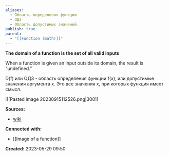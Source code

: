 ```yaml
---
aliases:
  - Область определения функции
  - ОДЗ
  - Область допустимых значений
publish: true
parent:
  - "[[Function (math)]]"
---
```


**The domain of a function is the set of all valid inputs**

When a function is given an input outside its domain, the result is “undefined.”


D(f) или ОДЗ - область определения функции f(x), или допустимые значения аргумента х. Это все значения x, при которых функция имеет смысл.

![[Pasted image 20230915112526.png|300]]






**Sources:**
- [wiki](https://ru.wikipedia.org/wiki/%D0%9E%D0%B1%D0%BB%D0%B0%D1%81%D1%82%D1%8C_%D0%BE%D0%BF%D1%80%D0%B5%D0%B4%D0%B5%D0%BB%D0%B5%D0%BD%D0%B8%D1%8F_%D1%84%D1%83%D0%BD%D0%BA%D1%86%D0%B8%D0%B8)


**Connected with:**
- [[Image of a function]]



**Created:** 2023-05-29 09:50